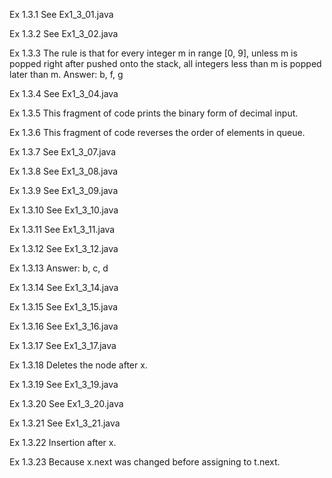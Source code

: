 Ex 1.3.1
See Ex1_3_01.java

Ex 1.3.2
See Ex1_3_02.java

Ex 1.3.3
The rule is that for every integer m in range [0, 9], unless m is popped right after pushed onto the stack, all integers less than m is popped later than m.
Answer: b, f, g

Ex 1.3.4
See Ex1_3_04.java

Ex 1.3.5
This fragment of code prints the binary form of decimal input.

Ex 1.3.6
This fragment of code reverses the order of elements in queue.

Ex 1.3.7
See Ex1_3_07.java

Ex 1.3.8
See Ex1_3_08.java

Ex 1.3.9
See Ex1_3_09.java

Ex 1.3.10
See Ex1_3_10.java

Ex 1.3.11
See Ex1_3_11.java

Ex 1.3.12
See Ex1_3_12.java

Ex 1.3.13
Answer: b, c, d

Ex 1.3.14
See Ex1_3_14.java

Ex 1.3.15
See Ex1_3_15.java

Ex 1.3.16
See Ex1_3_16.java

Ex 1.3.17
See Ex1_3_17.java

Ex 1.3.18
Deletes the node after x.

Ex 1.3.19
See Ex1_3_19.java

Ex 1.3.20
See Ex1_3_20.java

Ex 1.3.21
See Ex1_3_21.java

Ex 1.3.22
Insertion after x.

Ex 1.3.23
Because x.next was changed before assigning to t.next.
